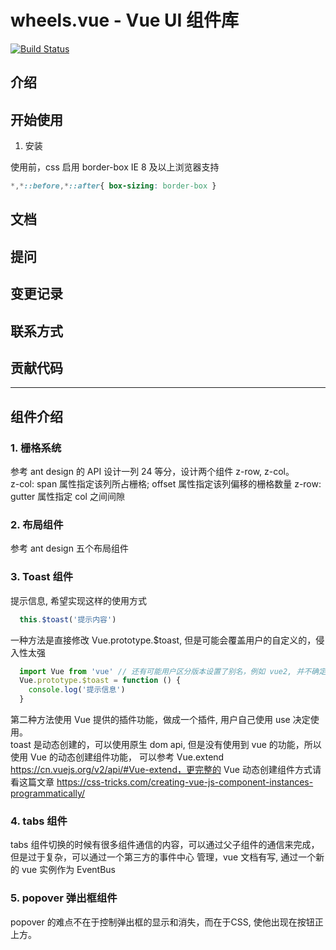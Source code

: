 # wheels.vue - Vue UI 组件库

[![Build Status](https://travis-ci.com/dogezhou/wheels.vue.svg?token=S9BrsoFPAZWAy5gdzFSy&branch=master)](https://travis-ci.com/dogezhou/wheels.vue)

## 介绍

## 开始使用

1. 安装

使用前，css 启用 border-box
IE 8 及以上浏览器支持
```css
*,*::before,*::after{ box-sizing: border-box }
```

## 文档

## 提问

## 变更记录

## 联系方式

## 贡献代码


---
## 组件介绍

### 1. 栅格系统
参考 ant design 的 API 设计一列 24 等分，设计两个组件 z-row, z-col。  
z-col: span 属性指定该列所占栅格; offset 属性指定该列偏移的栅格数量
z-row: gutter 属性指定 col 之间间隙

### 2. 布局组件
参考 ant design 五个布局组件

### 3. Toast 组件
提示信息, 希望实现这样的使用方式
```javascript
  this.$toast('提示内容')
```
一种方法是直接修改 Vue.prototype.$toast, 但是可能会覆盖用户的自定义的，侵入性太强  
```javascript
  import Vue from 'vue' // 还有可能用户区分版本设置了别名，例如 vue2, 并不确定
  Vue.prototype.$toast = function () {
    console.log('提示信息')
  }
```
第二种方法使用 Vue 提供的插件功能，做成一个插件, 用户自己使用 use 决定使用。  
toast 是动态创建的，可以使用原生 dom api, 但是没有使用到 vue 的功能，所以使用 Vue 的动态创建组件功能，
可以参考 Vue.extend https://cn.vuejs.org/v2/api/#Vue-extend，更完整的 Vue 动态创建组件方式请看这篇文章
https://css-tricks.com/creating-vue-js-component-instances-programmatically/

### 4. tabs 组件
tabs 组件切换的时候有很多组件通信的内容，可以通过父子组件的通信来完成，但是过于复杂，可以通过一个第三方的事件中心
管理，vue 文档有写, 通过一个新的 vue 实例作为 EventBus

### 5. popover 弹出框组件
popover 的难点不在于控制弹出框的显示和消失，而在于CSS, 使他出现在按钮正上方。